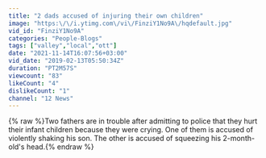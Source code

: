 ```yaml
---
title: "2 dads accused of injuring their own children"
image: "https:\/\/i.ytimg.com\/vi\/FinziY1No9A\/hqdefault.jpg"
vid_id: "FinziY1No9A"
categories: "People-Blogs"
tags: ["valley","local","ott"]
date: "2021-11-14T16:07:56+03:00"
vid_date: "2019-02-13T05:50:34Z"
duration: "PT2M57S"
viewcount: "83"
likeCount: "4"
dislikeCount: "1"
channel: "12 News"
---
```

{% raw %}Two fathers are in trouble after admitting to police that they hurt their infant children because they were crying. One of them is accused of violently shaking his son. The other is accused of squeezing his 2-month-old's head.{% endraw %}
